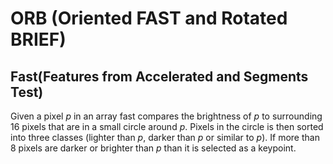 # ORB (Oriented FAST and Rotated BRIEF)

## Fast(Features from Accelerated and Segments Test)

Given a pixel $p$ in an array fast compares the brightness of $p$ to surrounding $16$ pixels that are in a small circle around $p$. Pixels in the circle is then sorted into three classes (lighter than $p$, darker than $p$ or similar to $p$). If more than $8$ pixels are darker or brighter than $p$ than it is selected as a keypoint.